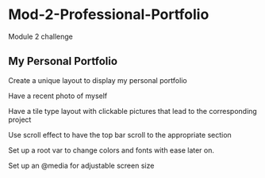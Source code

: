 # Mod-2-Professional-Portfolio

Module 2 challenge

## My Personal Portfolio

Create a unique layout to display my personal portfolio

Have a recent photo of myself

Have a tile type layout with clickable pictures that lead to the
corresponding project

Use scroll effect to have the top bar scroll to the appropriate section

Set up a root var to change colors and fonts with ease later on.

Set up an @media for adjustable screen size
